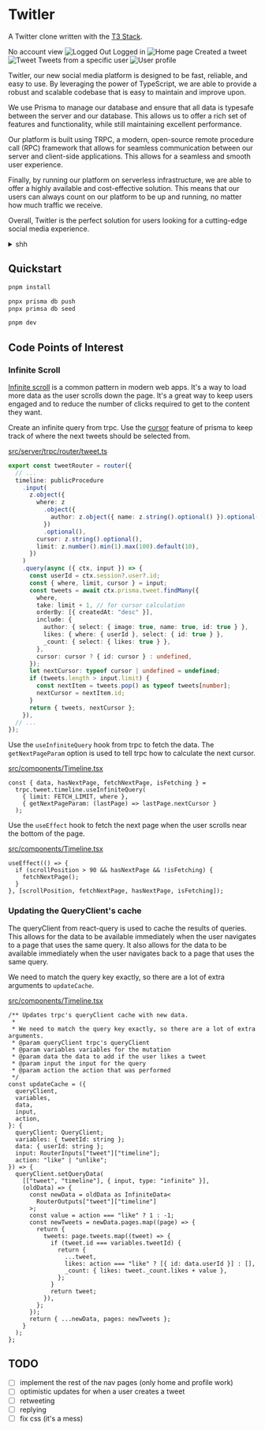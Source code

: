 # Twitler

A Twitter clone written with the [T3 Stack](https://create.t3.gg/).

No account view
![Logged Out](./readme_assets/logged_out.png)
Logged in
![Home page](./readme_assets/home.png)
Created a tweet
![Tweet](./readme_assets/tweet.png)
Tweets from a specific user
![User profile](./readme_assets/user.png)

Twitler, our new social media platform is designed to be fast, reliable, and easy to use. By leveraging the power of TypeScript, we are able to provide a robust and scalable codebase that is easy to maintain and improve upon.

We use Prisma to manage our database and ensure that all data is typesafe between the server and our database. This allows us to offer a rich set of features and functionality, while still maintaining excellent performance.

Our platform is built using TRPC, a modern, open-source remote procedure call (RPC) framework that allows for seamless communication between our server and client-side applications. This allows for a seamless and smooth user experience.

Finally, by running our platform on serverless infrastructure, we are able to offer a highly available and cost-effective solution. This means that our users can always count on our platform to be up and running, no matter how much traffic we receive.

Overall, Twitler is the perfect solution for users looking for a cutting-edge social media experience.

<details>
<summary>shh</summary>
The above was written by ChatGPT.
</details>

## Quickstart

```bash
pnpm install

pnpx prisma db push
pnpx primsa db seed

pnpm dev
```

## Code Points of Interest

### Infinite Scroll

[Infinite scroll](https://en.wikipedia.org/wiki/Infinite_scroll) is a common pattern in modern web apps. It's a way to load more data as the user scrolls down the page. It's a great way to keep users engaged and to reduce the number of clicks required to get to the content they want.

Create an infinite query from trpc. Use the [cursor](https://www.prisma.io/docs/concepts/components/prisma-client/pagination) feature of prisma to keep track of where the next tweets should be selected from.

[src/server/trpc/router/tweet.ts](src/server/trpc/router/tweet.ts)

```ts
export const tweetRouter = router({
  // ...
  timeline: publicProcedure
    .input(
      z.object({
        where: z
          .object({
            author: z.object({ name: z.string().optional() }).optional(),
          })
          .optional(),
        cursor: z.string().optional(),
        limit: z.number().min(1).max(100).default(10),
      })
    )
    .query(async ({ ctx, input }) => {
      const userId = ctx.session?.user?.id;
      const { where, limit, cursor } = input;
      const tweets = await ctx.prisma.tweet.findMany({
        where,
        take: limit + 1, // for cursor calculation
        orderBy: [{ createdAt: "desc" }],
        include: {
          author: { select: { image: true, name: true, id: true } },
          likes: { where: { userId }, select: { id: true } },
          _count: { select: { likes: true } },
        },
        cursor: cursor ? { id: cursor } : undefined,
      });
      let nextCursor: typeof cursor | undefined = undefined;
      if (tweets.length > input.limit) {
        const nextItem = tweets.pop() as typeof tweets[number];
        nextCursor = nextItem.id;
      }
      return { tweets, nextCursor };
    }),
  // ...
});
```

Use the `useInfiniteQuery` hook from trpc to fetch the data. The `getNextPageParam` option is used to tell trpc how to calculate the next cursor.

[src/components/Timeline.tsx](src/components/Timeline.tsx)

```tsx
const { data, hasNextPage, fetchNextPage, isFetching } =
  trpc.tweet.timeline.useInfiniteQuery(
    { limit: FETCH_LIMIT, where },
    { getNextPageParam: (lastPage) => lastPage.nextCursor }
  );
```

Use the `useEffect` hook to fetch the next page when the user scrolls near the bottom of the page.

[src/components/Timeline.tsx](src/components/Timeline.tsx)

```tsx
useEffect(() => {
  if (scrollPosition > 90 && hasNextPage && !isFetching) {
    fetchNextPage();
  }
}, [scrollPosition, fetchNextPage, hasNextPage, isFetching]);
```

### Updating the QueryClient's cache

The queryClient from react-query is used to cache the results of queries. This allows for the data to be available immediately when the user navigates to a page that uses the same query. It also allows for the data to be available immediately when the user navigates back to a page that uses the same query.

We need to match the query key exactly, so there are a lot of extra arguments to `updateCache`.

[src/components/Timeline.tsx](src/components/Timeline.tsx)

```tsx
/** Updates trpc's queryClient cache with new data.
 *
 * We need to match the query key exactly, so there are a lot of extra arguments.
 * @param queryClient trpc's queryClient
 * @param variables variables for the mutation
 * @param data the data to add if the user likes a tweet
 * @param input the input for the query
 * @param action the action that was performed
 */
const updateCache = ({
  queryClient,
  variables,
  data,
  input,
  action,
}: {
  queryClient: QueryClient;
  variables: { tweetId: string };
  data: { userId: string };
  input: RouterInputs["tweet"]["timeline"];
  action: "like" | "unlike";
}) => {
  queryClient.setQueryData(
    [["tweet", "timeline"], { input, type: "infinite" }],
    (oldData) => {
      const newData = oldData as InfiniteData<
        RouterOutputs["tweet"]["timeline"]
      >;
      const value = action === "like" ? 1 : -1;
      const newTweets = newData.pages.map((page) => {
        return {
          tweets: page.tweets.map((tweet) => {
            if (tweet.id === variables.tweetId) {
              return {
                ...tweet,
                likes: action === "like" ? [{ id: data.userId }] : [],
                _count: { likes: tweet._count.likes + value },
              };
            }
            return tweet;
          }),
        };
      });
      return { ...newData, pages: newTweets };
    }
  );
};
```

## TODO

- [ ] implement the rest of the nav pages (only home and profile work)
- [ ] optimistic updates for when a user creates a tweet
- [ ] retweeting
- [ ] replying
- [ ] fix css (it's a mess)
